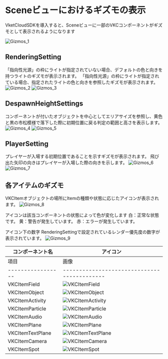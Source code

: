# Sceneビューにおけるギズモの表示

VketCloudSDKを導入すると、Sceneビューに一部のVKCコンポーネントがギズモとして表示されるようになります

![Gizmos_1](./img/Gizmos_1.jpg)

## RenderingSetting
「指向性光源」の枠にライトが指定されていない場合、デフォルトの色と向きを持つライトのギズモが表示されます。
「指向性光源」の枠にライトが指定されている場合、指定されたライトの色と向きを参照したギズモが表示されます。
![Gizmos_2](./img/Gizmos_2.jpg)
![Gizmos_3](./img/Gizmos_3.jpg)


## DespawnHeightSettings
コンポーネントが付いたオブジェクトを中心としてエリアサイズを参照し、黄色と黒の市松模様で落下した際に初期位置に戻る判定の範囲と高さを表示します。
![Gizmos_4](./img/Gizmos_4.jpg)
![Gizmos_5](./img/Gizmos_5.jpg)

## PlayerSetting
プレイヤーが入場する初期位置であることを示すギズモが表示されます。
飛び出た矢印の向きはプレイヤーが入場した際の向きを示します。
![Gizmos_6](./img/Gizmos_6.jpg)
![Gizmos_7](./img/Gizmos_7.jpg)


## 各アイテムのギズモ
VKCItemオブジェクトの場所にItemの種類や状態に応じたアイコンが表示されます。
![Gizmos_8](./img/Gizmos_8.jpg)


アイコンは該当コンポーネントの状態によって色が変化します
白：正常な状態です。
黄：警告が発生しています。
赤：エラーが発生しています。

アイコン下の数字
RenderingSettingで設定されているレンダー優先度の数字が表示されています。
![Gizmos_9](./img/Gizmos_9.jpg)


| コンポーネント名 | アイコン |
|----|----|
| 項目            | 画像                                      |
|-----------------|-------------------------------------------|
| VKCItemField    | ![VKCItemField](./img/Gizmos_ItemField.jpg) |
| VKCItemObject   | ![VKCItemObject](./img/Gizmos_ItemObject.jpg) |
| VKCItemActivity | ![VKCItemActivity](./img/Gizmos_ItemActivity.jpg) |
| VKCItemParticle | ![VKCItemParticle](./img/Gizmos_ItemParticle.jpg) |
| VKCItemAudio    | ![VKCItemAudio](./img/Gizmos_ItemAudio.jpg) |
| VKCItemPlane    | ![VKCItemPlane](./img/Gizmos_ItemPlane.jpg) |
| VKCItemTextPlane| ![VKCItemTextPlane](./img/Gizmos_ItemTextPlane.jpg) |
| VKCItemCamera   | ![VKCItemCamera](./img/Gizmos_ItemCamera.jpg) |
| VKCItemSpot     | ![VKCItemSpot](./img/Gizmos_ItemSpot.jpg) |
